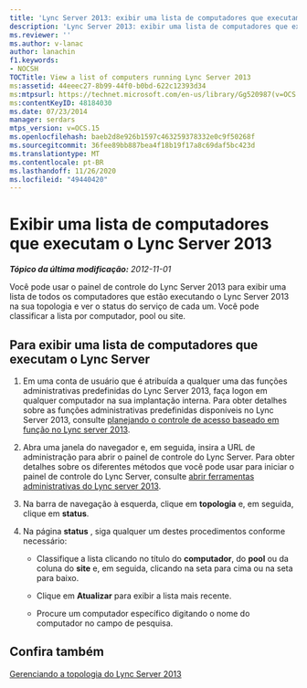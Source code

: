 ```yaml
---
title: 'Lync Server 2013: exibir uma lista de computadores que executam o Lync Server 2013'
description: 'Lync Server 2013: exibir uma lista de computadores que executam o Lync Server 2013.'
ms.reviewer: ''
ms.author: v-lanac
author: lanachin
f1.keywords:
- NOCSH
TOCTitle: View a list of computers running Lync Server 2013
ms:assetid: 44eeec27-8b99-44f0-b0bd-622c12393d34
ms:mtpsurl: https://technet.microsoft.com/en-us/library/Gg520987(v=OCS.15)
ms:contentKeyID: 48184030
ms.date: 07/23/2014
manager: serdars
mtps_version: v=OCS.15
ms.openlocfilehash: baeb2d8e926b1597c463259378332e0c9f50268f
ms.sourcegitcommit: 36fee89bb887bea4f18b19f17a8c69daf5bc423d
ms.translationtype: MT
ms.contentlocale: pt-BR
ms.lasthandoff: 11/26/2020
ms.locfileid: "49440420"
---
```

# <a name="view-a-list-of-computers-running-lync-server-2013"></a>Exibir uma lista de computadores que executam o Lync Server 2013

<div data-xmlns="http://www.w3.org/1999/xhtml">

<div class="topic" data-xmlns="http://www.w3.org/1999/xhtml" data-msxsl="urn:schemas-microsoft-com:xslt" data-cs="https://msdn.microsoft.com/">

<div data-asp="https://msdn2.microsoft.com/asp">



</div>

<div id="mainSection">

<div id="mainBody">

<span> </span>

_**Tópico da última modificação:** 2012-11-01_

Você pode usar o painel de controle do Lync Server 2013 para exibir uma lista de todos os computadores que estão executando o Lync Server 2013 na sua topologia e ver o status do serviço de cada um. Você pode classificar a lista por computador, pool ou site.

<div>

## <a name="to-view-a-list-of-computers-running-lync-server"></a>Para exibir uma lista de computadores que executam o Lync Server

1.  Em uma conta de usuário que é atribuída a qualquer uma das funções administrativas predefinidas do Lync Server 2013, faça logon em qualquer computador na sua implantação interna. Para obter detalhes sobre as funções administrativas predefinidas disponíveis no Lync Server 2013, consulte [planejando o controle de acesso baseado em função no Lync server 2013](lync-server-2013-planning-for-role-based-access-control.md).

2.  Abra uma janela do navegador e, em seguida, insira a URL de administração para abrir o painel de controle do Lync Server. Para obter detalhes sobre os diferentes métodos que você pode usar para iniciar o painel de controle do Lync Server, consulte [abrir ferramentas administrativas do Lync server 2013](lync-server-2013-open-lync-server-administrative-tools.md).

3.  Na barra de navegação à esquerda, clique em **topologia** e, em seguida, clique em **status**.

4.  Na página **status** , siga qualquer um destes procedimentos conforme necessário:
    
      - Classifique a lista clicando no título do **computador**, do **pool** ou da coluna do **site** e, em seguida, clicando na seta para cima ou na seta para baixo.
    
      - Clique em **Atualizar** para exibir a lista mais recente.
    
      - Procure um computador específico digitando o nome do computador no campo de pesquisa.

</div>

<div>

## <a name="see-also"></a>Confira também


[Gerenciando a topologia do Lync Server 2013](lync-server-2013-managing-the-lync-server-topology.md)  
  

</div>

</div>

<span> </span>

</div>

</div>

</div>

